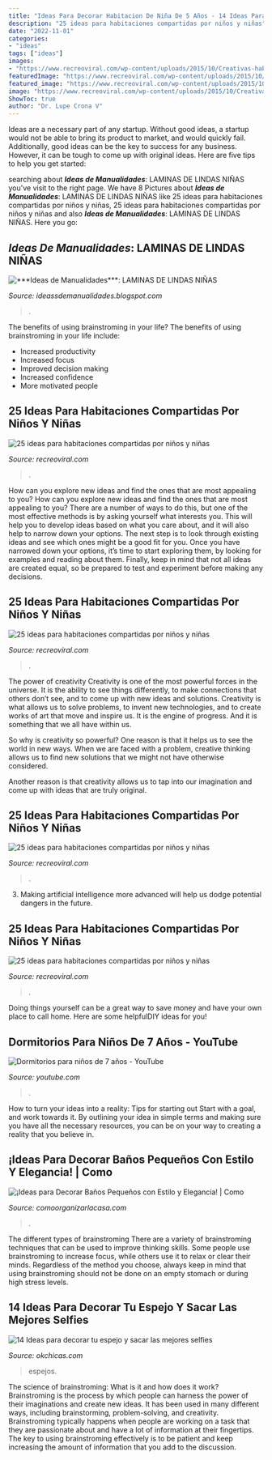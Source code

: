 ```yaml
---
title: "Ideas Para Decorar Habitacion De Niña De 5 Años - 14 Ideas Para Decorar Tu Espejo Y Sacar Las Mejores Selfies"
description: "25 ideas para habitaciones compartidas por niños y niñas"
date: "2022-11-01"
categories:
- "ideas"
tags: ["ideas"]
images:
- "https://www.recreoviral.com/wp-content/uploads/2015/10/Creativas-habitaciones-compartidas-por-niños-y-niñas-22.jpg"
featuredImage: "https://www.recreoviral.com/wp-content/uploads/2015/10/Creativas-habitaciones-compartidas-por-niños-y-niñas-15.jpg"
featured_image: "https://www.recreoviral.com/wp-content/uploads/2015/10/Creativas-habitaciones-compartidas-por-niños-y-niñas-12-730x487.jpg"
image: "https://www.recreoviral.com/wp-content/uploads/2015/10/Creativas-habitaciones-compartidas-por-niños-y-niñas-13.jpg"
ShowToc: true
author: "Dr. Lupe Crona V"
---
```



Ideas are a necessary part of any startup. Without good ideas, a startup would not be able to bring its product to market, and would quickly fail. Additionally, good ideas can be the key to success for any business. However, it can be tough to come up with original ideas. Here are five tips to help you get started: 

	

		
searching about ***Ideas de Manualidades***: LAMINAS DE LINDAS NIÑAS you've visit to the right page. We have 8 Pictures about ***Ideas de Manualidades***: LAMINAS DE LINDAS NIÑAS like 25 ideas para habitaciones compartidas por niños y niñas, 25 ideas para habitaciones compartidas por niños y niñas and also ***Ideas de Manualidades***: LAMINAS DE LINDAS NIÑAS. Here you go:
		
    
## ***Ideas De Manualidades***: LAMINAS DE LINDAS NIÑAS

<img loading=lazy src="http://4.bp.blogspot.com/_yi_qov4XCjs/TM8f04XotaI/AAAAAAAAGrI/pRvxKK_g5po/s1600/1710fb7d80a9.jpg" onerror="this.onerror=null;this.src='https://tse4.mm.bing.net/th?id=OIP.-9Nm22_GgOPqdumC8pdjnwAAAA&amp;pid=15.1';" alt="***Ideas de Manualidades***: LAMINAS DE LINDAS NIÑAS">

_Source: ideassdemanualidades.blogspot.com_

>. 

	

The benefits of using brainstroming in your life?
The benefits of using brainstroming in your life include: 
- Increased productivity 
- Increased focus 
- Improved decision making 
- Increased confidence 
- More motivated people

    
## 25 Ideas Para Habitaciones Compartidas Por Niños Y Niñas

<img loading=lazy src="https://www.recreoviral.com/wp-content/uploads/2015/10/Creativas-habitaciones-compartidas-por-niños-y-niñas-15.jpg" onerror="this.onerror=null;this.src='https://tse2.mm.bing.net/th?id=OIP.KsvALxE7HOEfEaq7JEAhGQHaKS&amp;pid=15.1';" alt="25 ideas para habitaciones compartidas por niños y niñas">

_Source: recreoviral.com_

>. 

	

How can you explore new ideas and find the ones that are most appealing to you?
How can you explore new ideas and find the ones that are most appealing to you? There are a number of ways to do this, but one of the most effective methods is by asking yourself what interests you. This will help you to develop ideas based on what you care about, and it will also help to narrow down your options. The next step is to look through existing ideas and see which ones might be a good fit for you. Once you have narrowed down your options, it’s time to start exploring them, by looking for examples and reading about them. Finally, keep in mind that not all ideas are created equal, so be prepared to test and experiment before making any decisions.

    
## 25 Ideas Para Habitaciones Compartidas Por Niños Y Niñas

<img loading=lazy src="https://www.recreoviral.com/wp-content/uploads/2015/10/Creativas-habitaciones-compartidas-por-niños-y-niñas-22.jpg" onerror="this.onerror=null;this.src='https://tse2.mm.bing.net/th?id=OIP.h_WM3UMQmMZJ0vDn1QBnFQHaF5&amp;pid=15.1';" alt="25 ideas para habitaciones compartidas por niños y niñas">

_Source: recreoviral.com_

>. 

	

The power of creativity
Creativity is one of the most powerful forces in the universe. It is the ability to see things differently, to make connections that others don’t see, and to come up with new ideas and solutions.
Creativity is what allows us to solve problems, to invent new technologies, and to create works of art that move and inspire us. It is the engine of progress. And it is something that we all have within us.

So why is creativity so powerful? One reason is that it helps us to see the world in new ways. When we are faced with a problem, creative thinking allows us to find new solutions that we might not have otherwise considered.

Another reason is that creativity allows us to tap into our imagination and come up with ideas that are truly original.

    
## 25 Ideas Para Habitaciones Compartidas Por Niños Y Niñas

<img loading=lazy src="https://www.recreoviral.com/wp-content/uploads/2015/10/Creativas-habitaciones-compartidas-por-niños-y-niñas-13.jpg" onerror="this.onerror=null;this.src='https://tse1.mm.bing.net/th?id=OIP.WJcSvUb9MypUyjopaPKATAHaFP&amp;pid=15.1';" alt="25 ideas para habitaciones compartidas por niños y niñas">

_Source: recreoviral.com_

>. 

	

3. Making artificial intelligence more advanced will help us dodge potential dangers in the future.

    
## 25 Ideas Para Habitaciones Compartidas Por Niños Y Niñas

<img loading=lazy src="https://www.recreoviral.com/wp-content/uploads/2015/10/Creativas-habitaciones-compartidas-por-niños-y-niñas-12-730x487.jpg" onerror="this.onerror=null;this.src='https://tse4.mm.bing.net/th?id=OIP.Wsef2xHV58KV9yJyMPZvkwHaE8&amp;pid=15.1';" alt="25 ideas para habitaciones compartidas por niños y niñas">

_Source: recreoviral.com_

>. 

	

Doing things yourself can be a great way to save money and have your own place to call home. Here are some helpfulDIY ideas for you!

    
## Dormitorios Para Niños De 7 Años - YouTube

<img loading=lazy src="https://i.ytimg.com/vi/VAr_wQ6_XBU/maxresdefault.jpg" onerror="this.onerror=null;this.src='https://tse2.mm.bing.net/th?id=OIP.ldIElbzlESt-GDXD2jzgiAHaEK&amp;pid=15.1';" alt="Dormitorios para niños de 7 años - YouTube">

_Source: youtube.com_

>. 

	

How to turn your ideas into a reality: Tips for starting out
Start with a goal, and work towards it. By outlining your idea in simple terms and making sure you have all the necessary resources, you can be on your way to creating a reality that you believe in.

    
## ¡Ideas Para Decorar Baños Pequeños Con Estilo Y Elegancia! | Como

<img loading=lazy src="https://comoorganizarlacasa.com/wp-content/uploads/2017/09/ideas-para-decorar-banos-pequenos-1.jpg" onerror="this.onerror=null;this.src='https://tse1.mm.bing.net/th?id=OIP.Fg-NrZoJxTmvxgEUx6LJCQHaJ4&amp;pid=15.1';" alt="¡Ideas para Decorar Baños Pequeños con Estilo y Elegancia! | Como">

_Source: comoorganizarlacasa.com_

>. 

	

The different types of brainstroming
There are a variety of brainstroming techniques that can be used to improve thinking skills. Some people use brainstroming to increase focus, while others use it to relax or clear their minds. Regardless of the method you choose, always keep in mind that using brainstroming should not be done on an empty stomach or during high stress levels.

    
## 14 Ideas Para Decorar Tu Espejo Y Sacar Las Mejores Selfies

<img loading=lazy src="https://www.okchicas.com/wp-content/uploads/2019/01/ideas-para-decorar-espejos-4.jpg" onerror="this.onerror=null;this.src='https://tse2.mm.bing.net/th?id=OIP.sFLlvxG-4ExfdlBaLgbrGQHaJ4&amp;pid=15.1';" alt="14 Ideas para decorar tu espejo y sacar las mejores selfies">

_Source: okchicas.com_

>espejos. 

	

The science of brainstroming: What is it and how does it work?
Brainstroming is the process by which people can harness the power of their imaginations and create new ideas. It has been used in many different ways, including brainstorming, problem-solving, and creativity. Brainstroming typically happens when people are working on a task that they are passionate about and have a lot of information at their fingertips. The key to using brainstroming effectively is to be patient and keep increasing the amount of information that you add to the discussion.

